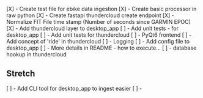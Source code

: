 [X] - Create test file for ebike data ingestion
[X] - Create basic processor in raw python
[X] - Create fastapi thundercloud create endpoint
[X] - Normalize FIT File time stamp (Number of seconds since GARMIN EPOC)
[X] - Add thundercloud layer to desktop_app
[ ] - Add unit tests - for desktop_app
[ ] - Add unit tests for thundercloud
[ ] - PyQt6 frontend
[ ] - Add concept of 'ride' in thundercloud 
[ ] - Logging 
[ ] - Add config file to desktop_app
[ ] - More details in README - how to execute...
[ ] - database hookup in thundercloud

## Stretch
[ ] - Add CLI tool for desktop_app to ingest easier
[ ] - 